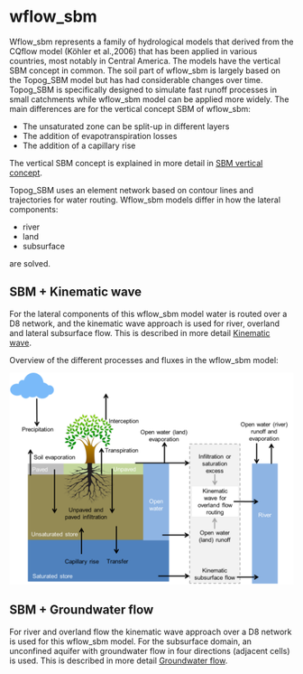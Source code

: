 # wflow\_sbm

Wflow\_sbm represents a family of hydrological models that derived from the CQflow model
(Köhler et al.,2006) that has been applied in various countries, most notably in Central
America. The models have the vertical SBM concept in common. The soil part of wflow\_sbm is
largely based on the Topog\_SBM model but has had considerable changes over time. Topog\_SBM
is specifically designed to simulate fast runoff processes in small catchments while
wflow\_sbm model can be applied more widely. The main differences are for the vertical
concept SBM of wflow\_sbm:

- The unsaturated zone can be split-up in different layers
- The addition of evapotranspiration losses
- The addition of a capillary rise

The vertical SBM concept is explained in more detail in [SBM vertical concept](@ref).

Topog\_SBM uses an element network based on contour lines and trajectories for water
routing. Wflow\_sbm models differ in how the lateral components:
- river
- land
- subsurface  

are solved.

## SBM + Kinematic wave
For the lateral components of this wflow\_sbm model water is routed over a D8 network, and
the kinematic wave approach is used for river, overland and lateral subsurface flow. This is
described in more detail [Kinematic wave](@ref).

Overview of the different processes and fluxes in the wflow_sbm model:

![wflow_sbm model](../images/wflow_sbm_soil.png)

## SBM + Groundwater flow
For river and overland flow the kinematic wave approach over a D8 network is used for this
wflow\_sbm model. For the subsurface domain, an unconfined aquifer with groundwater flow in
four directions (adjacent cells) is used. This is described in more detail [Groundwater
flow](@ref).
